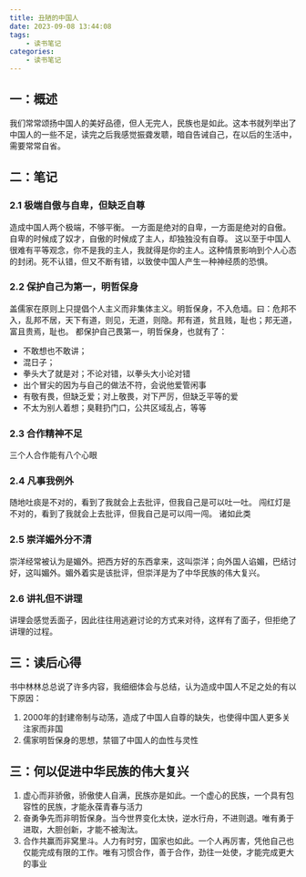 ```yaml
---
title: 丑陋的中国人
date: 2023-09-08 13:44:08
tags:
    - 读书笔记
categories: 
    - 读书笔记
---
```


## 一：概述

我们常常颂扬中国人的美好品德，但人无完人，民族也是如此。这本书就列举出了中国人的一些不足，读完之后我感觉振聋发聩，暗自告诫自己，在以后的生活中，需要常常自省。

## 二：笔记

### 2.1 极端自傲与自卑，但缺乏自尊
造成中国人两个极端，不够平衡。 一方面是绝对的自卑，一方面是绝对的自傲。自卑的时候成了奴才，自傲的时候成了主人，却独独没有自尊。
这以至于中国人很难有平等观念，你不是我的主人，我就得是你的主人。这种情景影响到个人心态的封闭。死不认错，但又不断有错，以致使中国人产生一种神经质的恐惧。
### 2.2 保护自己为第一，明哲保身
盖儒家在原则上只提倡个人主义而非集体主义。明哲保身，不入危墙。曰：危邦不入，乱邦不居，天下有道，则见，无道，则隐。邦有道，贫且贱，耻也；邦无道，富且贵焉，耻也。
都保护自己畏第一，明哲保身，也就有了：
* 不敢想也不敢讲；
* 混日子；
* 拳头大了就是对；不论对错，以拳头大小论对错
* 出个冒尖的因为与自己的做法不符，会说他爱管闲事
* 有敬有畏，但缺乏爱；对上敬畏，对下严厉，但缺乏平等的爱
* 不太为别人着想；臭鞋扔门口，公共区域乱占，等等
### 2.3 合作精神不足
三个人合作能有八个心眼
### 2.4 凡事我例外
随地吐痰是不对的，看到了我就会上去批评，但我自己是可以吐一吐。
闯红灯是不对的，看到了我就会上去批评，但我自己是可以闯一闯。
诸如此类
### 2.5 崇洋媚外分不清
崇洋经常被认为是媚外。把西方好的东西拿来，这叫崇洋；向外国人谄媚，巴结讨好，这叫媚外。媚外着实是该批评，但崇洋是为了中华民族的伟大复兴。
### 2.6 讲礼但不讲理
讲理会感觉丢面子，因此往往用逃避讨论的方式来对待，这样有了面子，但拒绝了讲理的过程。

## 三：读后心得
书中林林总总说了许多内容，我细细体会与总结，认为造成中国人不足之处的有以下原因：
1. 2000年的封建帝制与动荡，造成了中国人自尊的缺失，也使得中国人更多关注家而非国
2. 儒家明哲保身的思想，禁锢了中国人的血性与灵性
## 三：何以促进中华民族的伟大复兴
1. 虚心而非骄傲，骄傲使人自满，民族亦是如此。一个虚心的民族，一个具有包容性的民族，才能永葆青春与活力
2. 奋勇争先而非明哲保身。当今世界变化太快，逆水行舟，不进则退。唯有勇于进取，大胆创新，才能不被淘汰。
3. 合作共赢而非窝里斗。人力有时穷，国家也如此。一个人再厉害，凭他自己也仅能完成有限的工作。唯有习惯合作，善于合作，劲往一处使，才能完成更大的事业